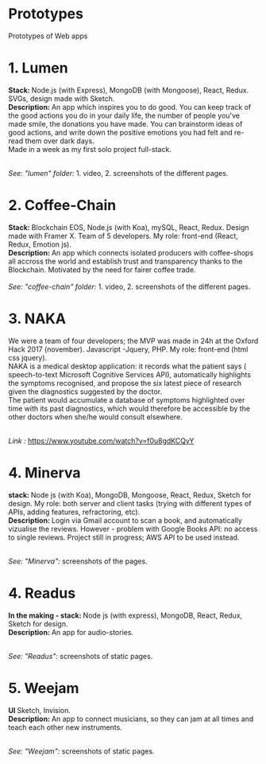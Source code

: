 # Prototypes
Prototypes of Web apps 

# 1. Lumen

<b> Stack: </b> Node.js (with Express), MongoDB (with Mongoose), React, Redux. SVGs, design made with Sketch. <br>
<b> Description: </b> An app which inspires you to do good. You can keep track of the good actions you do in your daily life, the number of people you've made smile, the donations you have made. You can brainstorm ideas of good actions, and write down the positive emotions you had felt and re-read them over dark days. </br> 
Made in a week as my first solo project full-stack.</br> </br> 

<i>See: "lumen" folder: </i>1. video, 2. screenshots of the different pages. 

# 2. Coffee-Chain 

<b> Stack: </b> Blockchain EOS, Node.js (with Koa), mySQL, React, Redux. Design made with Framer X. Team of 5 developers. My role: front-end (React, Redux, Emotion js). <br>
<b> Description: </b> An app which connects isolated producers with coffee-shops all accross the world and establish trust and transparency thanks to the Blockchain. Motivated by the need for fairer coffee trade. 
<br><br>
<i> See:  "coffee-chain" folder:</i> 1. video, 2. screenshots of the different pages. 

# 3. NAKA

We were a team of four developers; the MVP was made in 24h at the Oxford Hack 2017 (november). Javascript -Jquery, PHP. My role: front-end (html css jquery). <br>
NAKA is a medical desktop application: it records what the patient says ( speech-to-text Microsoft Cognitive Services API), automatically highlights the symptoms recognised, and propose the six latest piece of research given the diagnostics suggested by the doctor. <br>
The patient would accumulate a database of symptoms highlighted over time with its past diagnostics, which would therefore be accessible by the other doctors when she/he would consult elsewhere. <br><br>

<i>Link :</i> https://www.youtube.com/watch?v=f0u8gdKCQyY

# 4. Minerva

<b> stack: </b>  Node js (with Koa), MongoDB, Mongoose, React, Redux, Sketch for design. My role: both server and client tasks (trying with different types of APIs, adding features, refractoring, etc).<br>
<b> Description: </b> Login via Gmail account to scan a book, and automatically vizualise the reviews. However - problem with Google Books API: no access to single reviews. Project still in progress; AWS API to be used instead.<br><br>

<i>See: "Minerva": </i> screenshots of the pages. 

# 4. Readus

<b> In the making - stack: </b>  Node js (with express), MongoDB, React, Redux, Sketch for design.<br>
<b> Description: </b> An app for audio-stories. <br><br>

<i> See: "Readus": </i> screenshots of static pages. 

# 5. Weejam

<b> UI </b>  Sketch, Invision.<br>
<b> Description: </b> An app to connect musicians, so they can jam at all times and teach each other new instruments.  <br><br>

<i> See: "Weejam": </i> screenshots of static pages. 
